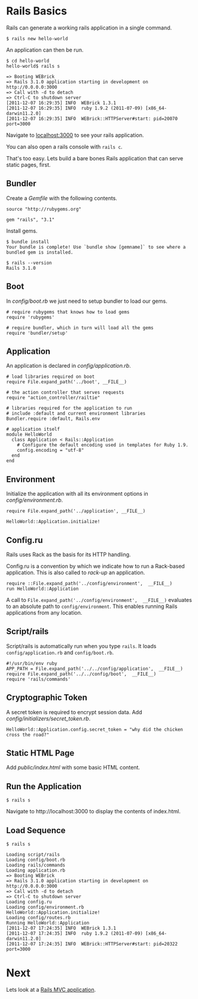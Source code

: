 Rails Basics
============

Rails can generate a working rails application in a single command.

    $ rails new hello-world

An application can then be run.

    $ cd hello-world
    hello-world$ rails s

    => Booting WEBrick
    => Rails 3.1.0 application starting in development on http://0.0.0.0:3000
    => Call with -d to detach
    => Ctrl-C to shutdown server
    [2011-12-07 16:29:35] INFO  WEBrick 1.3.1
    [2011-12-07 16:29:35] INFO  ruby 1.9.2 (2011-07-09) [x86_64-darwin11.2.0]
    [2011-12-07 16:29:35] INFO  WEBrick::HTTPServer#start: pid=20070 port=3000

Navigate to [localhost:3000](http://localhost:3000) to see your rails application.

You can also open a rails console with `rails c`.

That's too easy. Lets build a bare bones Rails application that can serve static pages, first. 

Bundler
-------

Create a *Gemfile* with the following contents.

    source "http://rubygems.org"

    gem "rails", "3.1"

Install gems.

    $ bundle install
    Your bundle is complete! Use `bundle show [gemname]` to see where a bundled gem is installed.

    $ rails --version
    Rails 3.1.0

Boot
----

In *config/boot.rb* we just need to setup bundler to load our gems.

    # require rubygems that knows how to load gems
    require 'rubygems'

    # require bundler, which in turn will load all the gems
    require 'bundler/setup'

Application
-----------

An application is declared in *config/application.rb*.

    # load libraries required on boot
    require File.expand_path('../boot', __FILE__)

    # the action controller that serves requests
    require "action_controller/railtie"

    # libraries required for the application to run
    # include :default and current environment libraries
    Bundler.require :default, Rails.env

    # application itself
    module HelloWorld
      class Application < Rails::Application
        # Configure the default encoding used in templates for Ruby 1.9.
        config.encoding = "utf-8"
      end
    end

Environment
-----------

Initialize the application with all its environment options in *config/environment.rb*.

    require File.expand_path('../application', __FILE__)

    HelloWorld::Application.initialize!

Config.ru
---------

Rails uses Rack as the basis for its HTTP handling.

Config.ru is a convention by which we indicate how to run a Rack-based application. This is also called to *rack-up* an application.

    require ::File.expand_path('../config/environment',  __FILE__)
    run HelloWorld::Application

A call to `File.expand_path('../config/environment',  __FILE__)` evaluates to an absolute path to `config/environment`. This enables running Rails applications from any location.

Script/rails
------------

Script/rails is automatically run when you type `rails`. It loads `config/application.rb` and `config/boot.rb`.

    #!/usr/bin/env ruby
    APP_PATH = File.expand_path('../../config/application',  __FILE__)
    require File.expand_path('../../config/boot',  __FILE__)
    require 'rails/commands'

Cryptographic Token
-------------------

A secret token is required to encrypt session data. Add *config/initializers/secret_token.rb*.

    HelloWorld::Application.config.secret_token = "why did the chicken cross the road?"

Static HTML Page
----------------

Add *public/index.html* with some basic HTML content.

Run the Application
-------------------

    $ rails s

Navigate to http://localhost:3000 to display the contents of index.html.

Load Sequence
-------------

    $ rails s

    Loading script/rails
    Loading config/boot.rb
    Loading rails/commands
    Loading application.rb
    => Booting WEBrick
    => Rails 3.1.0 application starting in development on http://0.0.0.0:3000
    => Call with -d to detach
    => Ctrl-C to shutdown server
    Loading config.ru
    Loading config/environment.rb
    HelloWorld::Application.initialize!
    Loading config/routes.rb
    Running HelloWorld::Application
    [2011-12-07 17:24:35] INFO  WEBrick 1.3.1
    [2011-12-07 17:24:35] INFO  ruby 1.9.2 (2011-07-09) [x86_64-darwin11.2.0]
    [2011-12-07 17:24:35] INFO  WEBrick::HTTPServer#start: pid=20322 port=3000

Next
====

Lets look at a [Rails MVC application](4.2-rails-mvc-scaffold.md).

